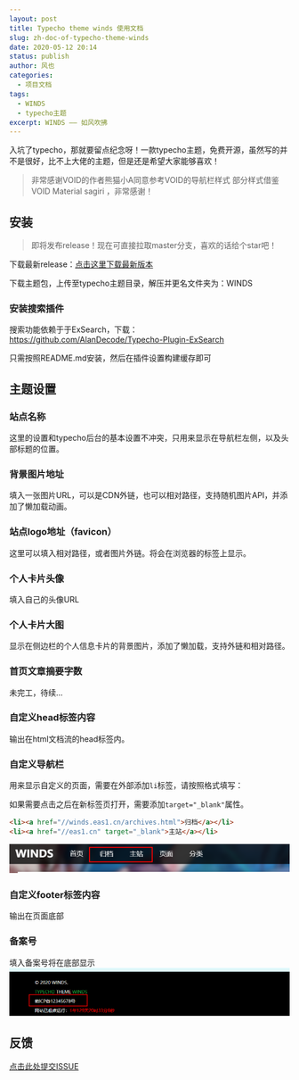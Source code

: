 ```yaml
---
layout: post
title: Typecho theme winds 使用文档 
slug: zh-doc-of-typecho-theme-winds
date: 2020-05-12 20:14
status: publish
author: 风也
categories: 
  - 项目文档
tags: 
  - WINDS
  - typecho主题
excerpt: WINDS —— 如风吹拂
---
```


入坑了typecho，那就要留点纪念呀！一款typecho主题，免费开源，虽然写的并不是很好，比不上大佬的主题，但是还是希望大家能够喜欢！

> 非常感谢VOID的作者熊猫小A同意参考VOID的导航栏样式
> 部分样式借鉴 VOID Material sagiri ，非常感谢！


## 安装

> 即将发布release！现在可直接拉取master分支，喜欢的话给个star吧！

下载最新release：[点击这里下载最新版本](https://github.com/kaygb/typecho-theme-winds/releases)

下载主题包，上传至typecho主题目录，解压并更名文件夹为：WINDS

###  安装搜索插件

搜索功能依赖于于ExSearch，下载：https://github.com/AlanDecode/Typecho-Plugin-ExSearch

只需按照README.md安装，然后在插件设置构建缓存即可

## 主题设置

### 站点名称

这里的设置和typecho后台的基本设置不冲突，只用来显示在导航栏左侧，以及头部标题的位置。

### 背景图片地址

填入一张图片URL，可以是CDN外链，也可以相对路径，支持随机图片API，并添加了懒加载动画。

### 站点logo地址（favicon）

这里可以填入相对路径，或者图片外链。将会在浏览器的标签上显示。

### 个人卡片头像

填入自己的头像URL

### 个人卡片大图

显示在侧边栏的个人信息卡片的背景图片，添加了懒加载，支持外链和相对路径。

### 首页文章摘要字数

未完工，待续...

### 自定义head标签内容

输出在html文档流的head标签内。

### 自定义导航栏

用来显示自定义的页面，需要在外部添加`li`标签，请按照格式填写：

如果需要点击之后在新标签页打开，需要添加` target="_blank" `属性。

~~~html
<li><a href="//winds.eas1.cn/archives.html">归档</a></li>
<li><a href="//eas1.cn" target="_blank">主站</a></li>
~~~

![](./images/Snipaste_2020-05-12_20-31-37.png)

### 自定义footer标签内容

输出在页面底部

### 备案号

填入备案号将在底部显示
![](./images/Snipaste_2020-05-12_20-33-16.png)

## 反馈

[点击此处提交ISSUE](https://github.com/kaygb/typecho-theme-winds/issues)
